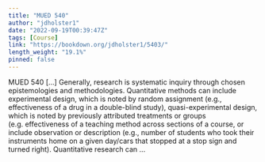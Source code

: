 ```yaml
---
title: "MUED 540"
author: "jdholster1"
date: "2022-09-19T00:39:47Z"
tags: [Course]
link: "https://bookdown.org/jdholster1/5403/"
length_weight: "19.1%"
pinned: false
---
```


MUED 540 [...] Generally, research is systematic inquiry through chosen epistemologies and methodologies. Quantitative methods can include experimental design, which is noted by random assignment (e.g., effectiveness of a drug in a double-blind study), quasi-experimental design, which is noted by previously attributed treatments or groups (e.g. effectiveness of a teaching method across sections of a course, or include observation or description (e.g., number of students who took their instruments home on a given day/cars that stopped at a stop sign and turned right). Quantitative research can  ...
